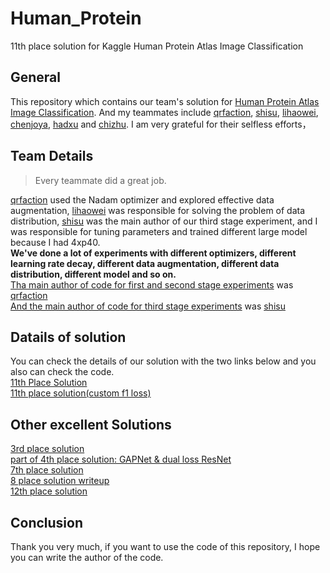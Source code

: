 # Human_Protein
11th place solution for Kaggle Human Protein Atlas Image Classification

## General
This repository which contains our team's solution for [Human Protein Atlas Image Classification](https://www.kaggle.com/c/human-protein-atlas-image-classification). And my teammates include [qrfaction](https://www.kaggle.com/action), [shisu](https://www.kaggle.com/shisususu), [lihaowei](https://www.kaggle.com/lihaoweicvch), [chenjoya](https://www.kaggle.com/chenjoya), [hadxu](https://www.kaggle.com/hadxu123) and [chizhu](https://www.kaggle.com/chizhu2018). I am very grateful for their selfless efforts，

## Team Details
> Every teammate did a great job.

[qrfaction](https://github.com/qrfaction) used the Nadam optimizer and explored effective data augmentation, [lihaowei](https://www.kaggle.com/lihaoweicvch) was responsible for solving the problem of data distribution, [shisu](https://www.kaggle.com/shisususu) was the main author of our third stage experiment, and I was responsible for tuning parameters and trained different large model because I had 4xp40. <br>
**We've done a lot of experiments with different optimizers, different learning rate decay, different data augmentation, different data distribution, different model and so on.** <br>
[Tha main author of code for first and second stage experiments](https://github.com/Gary-Deeplearning/Human_Protein/tree/master/stage1%262) was [qrfaction](https://github.com/qrfaction)<br>
[And the main author of code for third stage experiments](https://github.com/Gary-Deeplearning/Human_Protein/tree/master/shisu_code) was [shisu](https://www.kaggle.com/shisususu) 

## Datails of solution
You can check the details of our solution with the two links below and you also can check the code.<br>
[11th Place Solution](https://www.kaggle.com/c/human-protein-atlas-image-classification/discussion/77282)<br>
[11th place solution(custom f1 loss)
](https://www.kaggle.com/c/human-protein-atlas-image-classification/discussion/77289)<br>

## Other excellent Solutions
[3rd place solution](https://www.kaggle.com/c/human-protein-atlas-image-classification/discussion/77320)<br>
[part of 4th place solution: GAPNet & dual loss ResNet
](https://www.kaggle.com/c/human-protein-atlas-image-classification/discussion/77300)<br>
[7th place solution
](https://www.kaggle.com/c/human-protein-atlas-image-classification/discussion/77269)<br>
[8 place solution writeup
](https://www.kaggle.com/c/human-protein-atlas-image-classification/discussion/77251)<br>
[12th place solution
](https://www.kaggle.com/c/human-protein-atlas-image-classification/discussion/77325)<br>

## Conclusion
Thank you very much, if you want to use the code of this repository, I hope you can write the author of the code.


